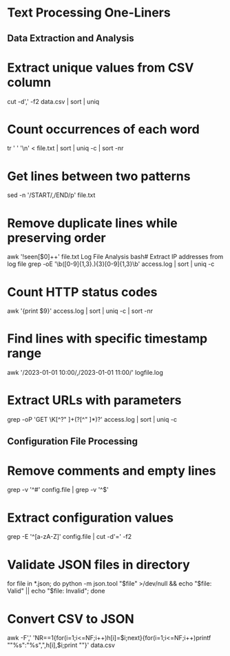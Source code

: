 
# Text Processing One-Liners

## Data Extraction and Analysis
 
# Extract unique values from CSV column
cut -d',' -f2 data.csv | sort | uniq

# Count occurrences of each word
tr ' ' '\n' < file.txt | sort | uniq -c | sort -nr

# Get lines between two patterns
sed -n '/START/,/END/p' file.txt

# Remove duplicate lines while preserving order
awk '!seen[$0]++' file.txt
Log File Analysis
bash# Extract IP addresses from log file
grep -oE '\b([0-9]{1,3}\.){3}[0-9]{1,3}\b' access.log | sort | uniq -c

# Count HTTP status codes
awk '{print $9}' access.log | sort | uniq -c | sort -nr

# Find lines with specific timestamp range
awk '/2023-01-01 10:00/,/2023-01-01 11:00/' logfile.log

# Extract URLs with parameters
grep -oP 'GET \K[^?" ]+(\?[^" ]*)?' access.log | sort | uniq -c



## Configuration File Processing

# Remove comments and empty lines
grep -v '^#' config.file | grep -v '^$'

# Extract configuration values
grep -E '^[a-zA-Z]' config.file | cut -d'=' -f2

# Validate JSON files in directory
for file in *.json; do python -m json.tool "$file" >/dev/null && echo "$file: Valid" || echo "$file: Invalid"; done

# Convert CSV to JSON
awk -F',' 'NR==1{for(i=1;i<=NF;i++)h[i]=$i;next}{for(i=1;i<=NF;i++)printf "\"%s\":\"%s\",",h[i],$i;print ""}' data.csv